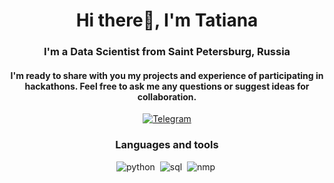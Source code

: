 <div id="header" align="center">
    <h1>Hi there👋, I'm Tatiana</h1>
    <h3>I'm a Data Scientist from Saint Petersburg, Russia</h3>
    <h4> I'm ready to share with you my projects and experience of participating in hackathons. 
    Feel free to ask me any questions or suggest ideas for collaboration.</h4>
<div>
<a href="https://t.me/tani_davydova">
    <img src="https://img.shields.io/badge/Telegram-blue?style=for-the-badge&logo=telegram&logoColor=white" alt="Telegram"/>
</a>

### Languages and tools
<img src="https://cdn.jsdelivr.net/gh/devicons/devicon/icons/python/python-original.svg"
title="python" wight="4" haight="4"/>&nbsp;
<img src="https://cdn.jsdelivr.net/gh/devicons/devicon/icons/postgresql/postgresql-original.svg"
title="sql" wight="4" haight="4"/>&nbsp;
<img src="https://cdn.jsdelivr.net/gh/devicons/devicon/icons/numpy/numpy-original.svg"
title="nmp" wight="4" haight="4"/>&nbsp;
                    
          
<!--
**Tatiana-Davydova/Tatiana-Davydova** is a ✨ _special_ ✨ repository because its `README.md` (this file) appears on your GitHub profile.

Here are some ideas to get you started:

- 🔭 I’m currently working on ...
- 🌱 I’m currently learning ...
- 👯 I’m looking to collaborate on ...
- 🤔 I’m looking for help with ...
- 💬 Ask me about ...
- 📫 How to reach me: ...
- 😄 Pronouns: ...
- ⚡ Fun fact: ...
-->
